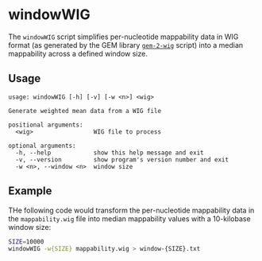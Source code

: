 # windowWIG

The `windowWIG` script simplifies per-nucleotide mappability data in WIG format (as generated by the GEM library [`gem-2-wig`](https://sourceforge.net/projects/gemlibrary) script) into a median mappability across a defined window size.

## Usage

~~~
usage: windowWIG [-h] [-v] [-w <n>] <wig>

Generate weighted mean data from a WIG file

positional arguments:
  <wig>                 WIG file to process

optional arguments:
  -h, --help            show this help message and exit
  -v, --version         show program's version number and exit
  -w <n>, --window <n>  window size
~~~

## Example

THe following code would transform the per-nucleotide mappability data in the `mappability.wig` file into median mappability values with a 10-kilobase window size:

~~~bash
SIZE=10000
windowWIG -w{SIZE} mappability.wig > window-{SIZE}.txt
~~~
